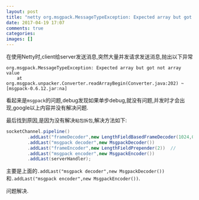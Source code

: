 ```yaml
---
layout: post
title: "netty org.msgpack.MessageTypeException: Expected array but got not array value"
date: 2017-04-19 17:07
comments: true
categories: 
images: []
---
```


在使用Netty时,client给server发送消息,突然大量并发请求发送消息,抛出以下异常

```
org.msgpack.MessageTypeException: Expected array but got not array value
    at org.msgpack.unpacker.Converter.readArrayBegin(Converter.java:202) ~[msgpack-0.6.12.jar:na]
```

看起来是`msgpack`的问题,debug发现如果单步debug,就没有问题,并发时才会出现,google以上内容并没有解决问题.

最后找到原因,是因为没有解决`粘包拆包`,解决方法如下:

``` java
socketChannel.pipeline()
        .addLast("frameDecoder",new LengthFieldBasedFrameDecoder(1024,0,2,0,2))  //
        .addLast("msgpack decoder",new MsgpackDecoder())
        .addLast("frameEncoder",new LengthFieldPrepender(2))  //
        .addLast("msgpack encoder",new MsgpackEncoder())
        .addLast(serverHandler);
```

主要是上面的`.addLast("msgpack decoder",new MsgpackDecoder())`和`.addLast("msgpack encoder",new MsgpackEncoder())`.

问题解决.